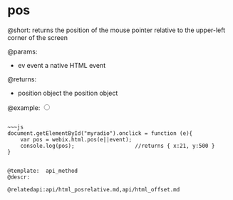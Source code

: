 pos
=============


@short: returns the position of the mouse pointer relative to the upper-left corner of the screen

@params:
- ev	event		a native HTML event

@returns:
- position	object		the position object

@example:
<input type="radio" id="myradio" name="Color" value="Blue">
~~~

~~~js
document.getElementById("myradio").onclick = function (e){
	var pos = webix.html.pos(e||event);
	console.log(pos);                   //returns { x:21, y:500 }
}


@template:	api_method
@descr:

@relatedapi:api/html_posrelative.md,api/html_offset.md


